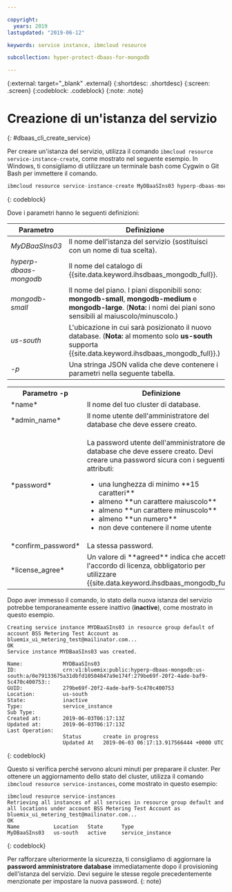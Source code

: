 ```yaml
---

copyright:
  years: 2019
lastupdated: "2019-06-12"

keywords: service instance, ibmcloud resource

subcollection: hyper-protect-dbaas-for-mongodb

---
```


{:external: target="_blank" .external}
{:shortdesc: .shortdesc}
{:screen: .screen}
{:codeblock: .codeblock}
{:note: .note}


# Creazione di un'istanza del servizio
{: #dbaas_cli_create_service}

Per creare un'istanza del servizio, utilizza il comando `ibmcloud resource service-instance-create`, come mostrato nel seguente esempio. In Windows, ti consigliamo di utilizzare un terminale bash come Cygwin o Git Bash per immettere il comando.

```javascript
ibmcloud resource service-instance-create MyDBaaSIns03 hyperp-dbaas-mongodb mongodb-small us-south -p '{"name":"DBaaSTestCLICluster03", "admin_name":"admin","password":"passWORD4User19", "confirm_password":"passWORD4User19", "license_agree":["agreed"]}'
```
{: codeblock}

Dove i parametri hanno le seguenti definizioni:

| Parametro        |  Definizione                                                    |
| ---------------- |  -------------------------------------------------------------- |
| *MyDBaaSIns03*   |  Il nome dell'istanza del servizio (sostituisci con un nome di tua scelta). |
| *hyperp-dbaas-mongodb* | Il nome del catalogo di {{site.data.keyword.ihsdbaas_mongodb_full}}. |
| *mongodb-small*  | Il nome del piano. I piani disponibili sono: **mongodb-small**, **mongodb-medium** e **mongodb-large**.  (**Nota:** i nomi dei piani sono sensibili al maiuscolo/minuscolo.) |
| *us-south*            | L'ubicazione in cui sarà posizionato il nuovo database. (**Nota:** al momento solo **us-south** supporta {{site.data.keyword.ihsdbaas_mongodb_full}}.) |
| *-p*               | Una stringa JSON valida che deve contenere i parametri nella seguente tabella. |

<table>
  <tr>
    <th>Parametro -p</th>
    <th>Definizione</th>
  </tr>
  <tr>
    <td>*name*</td>
    <td>Il nome del tuo cluster di database.</td>
  </tr>
  <tr>
    <td>*admin_name*</td>
    <td>Il nome utente dell'amministratore del database che deve essere creato.</td>
  </tr>
  <tr>
    <td>*password*</td>
    <td>
      <p>La password utente dell'amministratore del database che deve essere creato. Devi creare una password sicura con i seguenti attributi:
        <ul>
          <li>una lunghezza di minimo **15 caratteri**</li>
          <li>almeno **un carattere maiuscolo**</li>
          <li>almeno **un carattere minuscolo**</li>
          <li>almeno **un numero**</li>
          <li>non deve contenere il nome utente</li>
        </ul>
      </p>
    </td>
  </tr>
  <tr>
    <td>*confirm_password*</td>
    <td>La stessa password.</td>
  </tr>
  <tr>
    <td>*license_agree*</td>
    <td>Un valore di **agreed** indica che accetti l'accordo di licenza, obbligatorio per utilizzare {{site.data.keyword.ihsdbaas_mongodb_full}}.</td>
  </tr>
</table>


Dopo aver immesso il comando, lo stato della nuova istanza del servizio potrebbe temporaneamente essere inattivo (**inactive**), come mostrato in questo esempio.

```
Creating service instance MYDBaaSIns03 in resource group default of account BSS Metering Test Account as bluemix_ui_metering_test@mailinator.com...
OK
Service instance MYDBaaSIns03 was created.

Name:             MYDBaaSIns03
ID:               crn:v1:bluemix:public:hyperp-dbaas-mongodb:us-south:a/0e79133675a31dbfd10504847a9e174f:279be69f-20f2-4ade-baf9-5c470c400753::
GUID:             279be69f-20f2-4ade-baf9-5c470c400753   
Location:         us-south   
State:            inactive   
Type:             service_instance   
Sub Type:            
Created at:       2019-06-03T06:17:13Z   
Updated at:       2019-06-03T06:17:13Z   
Last Operation:                      
                  Status       create in progress      
                  Updated At   2019-06-03 06:17:13.917566444 +0000 UTC
```
{: codeblock}

Questo si verifica perché servono alcuni minuti per preparare il cluster. Per ottenere un aggiornamento dello stato del cluster, utilizza il comando `ibmcloud resource service-instances`, come mostrato in questo esempio:

```
ibmcloud resource service-instances
Retrieving all instances of all services in resource group default and all locations under account BSS Metering Test Account as bluemix_ui_metering_test@mailinator.com...
OK
Name           Location   State      Type
MyDBaaSIns03   us-south   active     service_instance
```
{: codeblock}

Per rafforzare ulteriormente la sicurezza, ti consigliamo di aggiornare la **password amministratore database** immediatamente dopo il provisioning dell'istanza del servizio. Devi seguire le stesse regole precedentemente menzionate per impostare la nuova password.
{: note}
